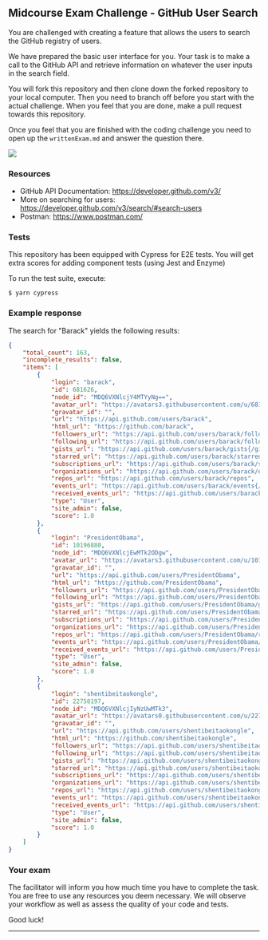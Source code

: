 ## Midcourse Exam Challenge - GitHub User Search

You are challenged with creating a feature that allows the users to search the GitHub registry of users.

We have prepared the basic user interface for you. Your task is to make a call to the GitHub API and retrieve information on whatever the user inputs in the search field.

You will fork this repository and then clone down the forked repository to your local computer. Then you need to branch off before you start with the actual challenge. When you feel that you are done, make a pull request towards this repository.

Once you feel that you are finished with the coding challenge you need to open up the `writtenExam.md` and answer the question there.

![](gh_search_basic_ui.png)

### Resources
- GitHub API Documentation: https://developer.github.com/v3/
- More on searching for users: https://developer.github.com/v3/search/#search-users
- Postman: https://www.postman.com/

### Tests
This repository has been equipped with Cypress for E2E tests. You will get extra scores for adding component tests (using Jest and Enzyme)

To run the test suite, execute:
```
$ yarn cypress
```

### Example response
The search for "Barack" yields the following results:
```json
{
    "total_count": 163,
    "incomplete_results": false,
    "items": [
        {
            "login": "barack",
            "id": 681626,
            "node_id": "MDQ6VXNlcjY4MTYyNg==",
            "avatar_url": "https://avatars3.githubusercontent.com/u/681626?v=4",
            "gravatar_id": "",
            "url": "https://api.github.com/users/barack",
            "html_url": "https://github.com/barack",
            "followers_url": "https://api.github.com/users/barack/followers",
            "following_url": "https://api.github.com/users/barack/following{/other_user}",
            "gists_url": "https://api.github.com/users/barack/gists{/gist_id}",
            "starred_url": "https://api.github.com/users/barack/starred{/owner}{/repo}",
            "subscriptions_url": "https://api.github.com/users/barack/subscriptions",
            "organizations_url": "https://api.github.com/users/barack/orgs",
            "repos_url": "https://api.github.com/users/barack/repos",
            "events_url": "https://api.github.com/users/barack/events{/privacy}",
            "received_events_url": "https://api.github.com/users/barack/received_events",
            "type": "User",
            "site_admin": false,
            "score": 1.0
        },
        {
            "login": "PresidentObama",
            "id": 10196880,
            "node_id": "MDQ6VXNlcjEwMTk2ODgw",
            "avatar_url": "https://avatars3.githubusercontent.com/u/10196880?v=4",
            "gravatar_id": "",
            "url": "https://api.github.com/users/PresidentObama",
            "html_url": "https://github.com/PresidentObama",
            "followers_url": "https://api.github.com/users/PresidentObama/followers",
            "following_url": "https://api.github.com/users/PresidentObama/following{/other_user}",
            "gists_url": "https://api.github.com/users/PresidentObama/gists{/gist_id}",
            "starred_url": "https://api.github.com/users/PresidentObama/starred{/owner}{/repo}",
            "subscriptions_url": "https://api.github.com/users/PresidentObama/subscriptions",
            "organizations_url": "https://api.github.com/users/PresidentObama/orgs",
            "repos_url": "https://api.github.com/users/PresidentObama/repos",
            "events_url": "https://api.github.com/users/PresidentObama/events{/privacy}",
            "received_events_url": "https://api.github.com/users/PresidentObama/received_events",
            "type": "User",
            "site_admin": false,
            "score": 1.0
        },
        {
            "login": "shentibeitaokongle",
            "id": 22750197,
            "node_id": "MDQ6VXNlcjIyNzUwMTk3",
            "avatar_url": "https://avatars0.githubusercontent.com/u/22750197?v=4",
            "gravatar_id": "",
            "url": "https://api.github.com/users/shentibeitaokongle",
            "html_url": "https://github.com/shentibeitaokongle",
            "followers_url": "https://api.github.com/users/shentibeitaokongle/followers",
            "following_url": "https://api.github.com/users/shentibeitaokongle/following{/other_user}",
            "gists_url": "https://api.github.com/users/shentibeitaokongle/gists{/gist_id}",
            "starred_url": "https://api.github.com/users/shentibeitaokongle/starred{/owner}{/repo}",
            "subscriptions_url": "https://api.github.com/users/shentibeitaokongle/subscriptions",
            "organizations_url": "https://api.github.com/users/shentibeitaokongle/orgs",
            "repos_url": "https://api.github.com/users/shentibeitaokongle/repos",
            "events_url": "https://api.github.com/users/shentibeitaokongle/events{/privacy}",
            "received_events_url": "https://api.github.com/users/shentibeitaokongle/received_events",
            "type": "User",
            "site_admin": false,
            "score": 1.0
        }
    ]
}
```

### Your exam
The facilitator will inform you how much time you have to complete the task. You are free to use any resources you deem necessary. We will observe your workflow as well as assess the quality of your code and tests.

Good luck!


-----------------------------------------------------------------------------